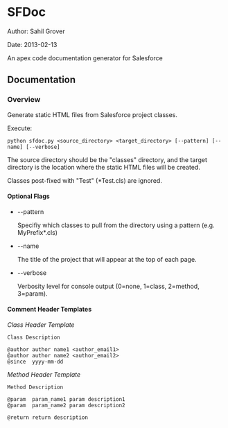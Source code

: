 SFDoc
=====

Author: Sahil Grover

Date:   2013-02-13

An apex code documentation generator for Salesforce

Documentation
-------------

### Overview

Generate static HTML files from Salesforce project classes.

Execute:

    python sfdoc.py <source_directory> <target_directory> [--pattern] [--name] [--verbose]

The source directory should be the "classes" directory, and the target directory is the location where the static HTML files will be created.

Classes post-fixed with "Test" (*Test.cls) are ignored.

#### Optional Flags

*    --pattern

     Specifiy which classes to pull from the directory using a pattern (e.g. MyPrefix*.cls)

*    --name

     The title of the project that will appear at the top of each page.

*    --verbose

     Verbosity level for console output (0=none, 1=class, 2=method, 3=param).

#### Comment Header Templates

*Class Header Template*

    Class Description

    @author author name1 <author_email1>
    @author author name2 <author_email2>
    @since	yyyy-mm-dd

*Method Header Template*

	Method Description

	@param	param_name1	param description1
	@param	param_name2	param description2

	@return	return description
